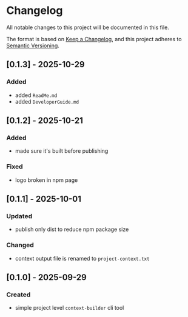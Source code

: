 # Changelog

All notable changes to this project will be documented in this file.

The format is based on [Keep a Changelog](https://keepachangelog.com/en/1.0.0/),
and this project adheres to [Semantic Versioning](https://semver.org/spec/v2.0.0.html).

## [0.1.3] - 2025-10-29

### Added
- added `ReadMe.md`
- added `DeveloperGuide.md`

## [0.1.2] - 2025-10-21

### Added
- made sure it's built before publishing

### Fixed
- logo broken in npm page

## [0.1.1] - 2025-10-01

### Updated
- publish only dist to reduce npm package size

### Changed
- context output file is renamed to `project-context.txt`

## [0.1.0] - 2025-09-29

### Created
- simple project level `context-builder` cli tool
